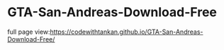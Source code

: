# GTA-San-Andreas-Download-Free
full page view:https://codewithtankan.github.io/GTA-San-Andreas-Download-Free/
